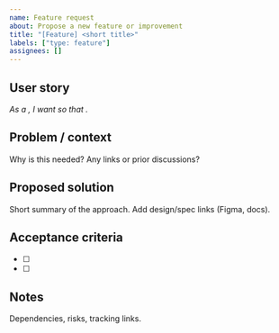 ```yaml
---
name: Feature request
about: Propose a new feature or improvement
title: "[Feature] <short title>"
labels: ["type: feature"]
assignees: []
---
```


## User story
_As a <user>, I want <capability> so that <benefit>._

## Problem / context
Why is this needed? Any links or prior discussions?

## Proposed solution
Short summary of the approach. Add design/spec links (Figma, docs).

## Acceptance criteria
- [ ] 
- [ ] 

## Notes
Dependencies, risks, tracking links.
